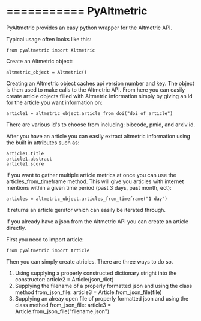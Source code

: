 ===========
PyAltmetric
===========

PyAltmetric provides an easy python wrapper for the Altmetric API.

Typical usage often looks like this:

    from pyaltmetric import Altmetric

Create an Altmetric object:

    altmetric_object = Altmetric()

Creating an Altmetric object caches api version number and key. The 
object is then used to make calls to the Altmetric API. From here you can
easily create article objects filled with Altmetric information simply by
giving an id for the article you want information on:

    article1 = altmetric_object.article_from_doi("doi_of_article")

There are various id's to choose from including: bibcode, pmid, and arxiv id.

After you have an article you can easily extract altmetric information
using the built in attributes such as:

    article1.title
    article1.abstract
    article1.score

If you want to gather multiple article metrics at once you can use the
articles_from_timeframe method. This will give you articles with internet
mentions within a given time period (past 3 days, past month, ect):

    articles = altmetric_object.articles_from_timeframe("1 day")

It returns an article gerator which can easily be iterated through.

If you already have a json from the Altmetric API you can create an
article directly.

First you need to import article:

    from pyaltmetric import Article

Then you can simply create atricles. There are three ways to do so.

1. Using supplying a properly constructed dictionary stright into the
        constructor:
        article2 = Article(json_dict)
2. Supplying the filename of a properly formatted json and using the
        class method from_json_file:
        article3 = Article.from_json_file(file)
3. Supplying an alreay open file of properly formatted json and using the
        class method from_json_file:
        article3 = Article.from_json_file("filename.json")

